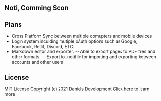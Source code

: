 ## Noti, Comming Soon

## Plans
- Cross Platform Sync between multiple comupters and mobile devices
- Login system inculding mutiple oAuth options such as Google, Facebook, Redit, Discord, ETC.
- Markdown editor and exporter. 
-- Able to export pages to PDF files and other formats.
-- Export to .notifile for importing and exporting between accounts and other users

## License

MIT License
Copyright (c) 2021 Daniels Development 
[Click here](https://github.com/DanielsDevUK/Noti/blob/main/LICENSE) to learn more
